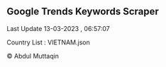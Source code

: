 

## Google Trends Keywords Scraper 
 
Last Update 13-03-2023 , 06:57:07

Country List :
VIETNAM.json



© Abdul Muttaqin 
